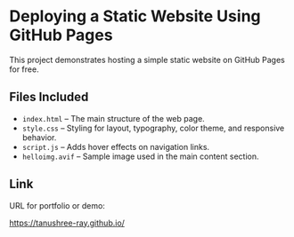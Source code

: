 # Deploying a Static Website Using GitHub Pages

This project demonstrates hosting a simple static website on GitHub Pages for free.

## Files Included

- `index.html` – The main structure of the web page.
- `style.css` – Styling for layout, typography, color theme, and responsive behavior.
- `script.js` – Adds hover effects on navigation links.
- `helloimg.avif` – Sample image used in the main content section.

## Link
URL for portfolio or demo:

https://tanushree-ray.github.io/
